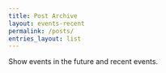 ```yaml
---
title: Post Archive
layout: events-recent
permalink: /posts/
entries_layout: list
---
```

Show events in the future and recent events.